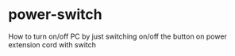 # power-switch
How to turn on/off PC by just switching on/off the button on power extension cord with switch
